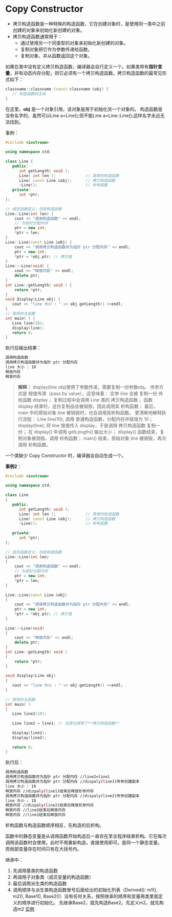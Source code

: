 # Copy Constructor
- 拷贝构造函数是一种特殊的构造函数，它在创建对象时，是使用同一类中之前创建的对象来初始化新创建的对象。
- 拷贝构造函数通常用于：
  - 通过使用另一个同类型的对象来初始化新创建的对象。
  - 复制对象把它作为参数传递给函数。
  - 复制对象，并从函数返回这个对象。

如果在类中没有定义拷贝构造函数，编译器会自行定义一个。如果类带有**指针变量**，并有动态内存分配，则它必须有一个拷贝构造函数。拷贝构造函数的最常见形式如下：
```cpp
classname::classname (const classname &obj) {
   // 构造函数的主体
}
```
在这里，**obj** 是一个对象引用，该对象是用于初始化另一个对象的。
构造函数是没有名字的，虽然可以Line a=Line();但不能Line a=Line::Line();这样名字永远无法找到。

事例：
```cpp
#include <iostream>
 
using namespace std;
 
class Line {
   public:
      int getLength( void );
      Line( int len );             // 简单的构造函数
      Line( const Line &obj);      // 拷贝构造函数
      ~Line();                     // 析构函数
   private:
      int *ptr;
};
 
// 成员函数定义，包括构造函数
Line::Line(int len) {
    cout << "调用构造函数" << endl;
    // 为指针分配内存
    ptr = new int;
    *ptr = len;
}
Line::Line(const Line &obj) {
    cout << "调用拷贝构造函数并为指针 ptr 分配内存" << endl;
    ptr = new int;
    *ptr = *obj.ptr; // 拷贝值
}
Line::~Line(void) {
    cout << "释放内存" << endl;
    delete ptr;
}
int Line::getLength( void ) {
    return *ptr;
}
void display(Line obj) {
   cout << "line 大小 : " << obj.getLength() <<endl;
}
// 程序的主函数
int main( ) {
   Line line(10);
   display(line);
   return 0;
}
```
执行后输出结果：
```bash
调用构造函数
调用拷贝构造函数并为指针 ptr 分配内存
line 大小 : 10
释放内存
释放内存
```
> **解释：**
display(line obj)使用了参数传递，需要复制一份参数obj。
传参方式是 按值传递（pass by value），这意味着：
实参 line 会被 复制一份 传给函数 display；
复制过程中会调用 Line 类的 拷贝构造函数；
函数 display 结束时，这份复制品会被销毁，因此调用其 析构函数；
最后，main 中的原始对象 line 被销毁时，也会调用其析构函数。
更清晰地解释执行流程：
Line line(10);
调用 普通构造函数，分配内存并赋值为 10；
display(line);
将 line 按值传入 display，于是调用 拷贝构造函数 复制一份；
在 display() 中调用 getLength() 输出大小；
display() 函数结束，复制对象被销毁，调用 析构函数；
main() 结束，原始对象 line 被销毁，再次调用 析构函数。

一个类缺少 Copy Constructor 时，编译器会自动生成一个。

**事例2**：
```cpp
#include <iostream>
 
using namespace std;
 
class Line
{
   public:
      int getLength( void );
      Line( int len );             // 简单的构造函数
      Line( const Line &obj);      // 拷贝构造函数
      ~Line();                     // 析构函数
 
   private:
      int *ptr;
};
 
// 成员函数定义，包括构造函数
Line::Line(int len)
{
    cout << "调用构造函数" << endl;
    // 为指针分配内存
    ptr = new int;
    *ptr = len;
}
 
Line::Line(const Line &obj)
{
    cout << "调用拷贝构造函数并为指针 ptr 分配内存" << endl;
    ptr = new int;
    *ptr = *obj.ptr; // 拷贝值
}
 
Line::~Line(void)
{
    cout << "释放内存" << endl;
    delete ptr;
}
int Line::getLength( void )
{
    return *ptr;
}
 
void display(Line obj)
{
   cout << "line 大小 : " << obj.getLength() <<endl;
}
 
// 程序的主函数
int main( )
{
   Line line1(10);
 
   Line line2 = line1; // 这里也调用了**拷贝构造函数**
 
   display(line1);
   display(line2);
 
   return 0;
}
```
执行后：
```bash
调用构造函数
调用拷贝构造函数并为指针 ptr 分配内存 //line2=line1
调用拷贝构造函数并为指针 ptr 分配内存 //dispaly(line1)传参创建副本
line 大小 : 10
释放内存 //dispaly(line1)结束后释放形参内存
调用拷贝构造函数并为指针 ptr 分配内存 //dispaly(line2)传参创建副本
line 大小 : 10
释放内存 //dispaly(line2)结束后释放形参内存
释放内存 //line2结束后释放内存
释放内存 //line1结束后释放内存
```
析构函数与构造函数顺序相反，先构造的后析构。

函数中的静态变量是从调用函数开始构造后一直存在至主程序结束析构。它在每次调用该函数时会使用，此时不用重新构造，直接使用即可。是同一个静态变量。
而局部变量存在时间只有在大括号内。

继承中：
1. 先调用基类的构造函数
2. 再调用子对象类（成员变量的构造函数）
3. 最后调用派生类的构造函数
4. 调用顺序与派生类构造函数冒号后面给出的初始化列表（Derived(): m1(), m2(), Base1(), Base2()）没有任何关系，按照继承的顺序和变量再类里面定义的顺序进行初始化。 先继承Base2，就先构造Base2。先定义m2，就先构造m2
[实例](https://blog.csdn.net/qaqwqaqwq/article/details/123129994)